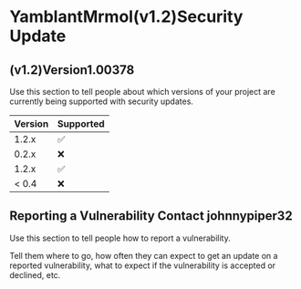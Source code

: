 # YamblantMrmol(v1.2)Security Update

## (v1.2)Version1.00378

Use this section to tell people about which versions of your project are
currently being supported with security updates.

| Version | Supported          |
| ------- | ------------------ |
| 1.2.x   | :white_check_mark: |
| 0.2.x   | :x:                |
| 1.2.x   | :white_check_mark: |
| < 0.4   | :x:                |

## Reporting a Vulnerability Contact johnnypiper32

Use this section to tell people how to report a vulnerability.

Tell them where to go, how often they can expect to get an update on a
reported vulnerability, what to expect if the vulnerability is accepted or
declined, etc.
